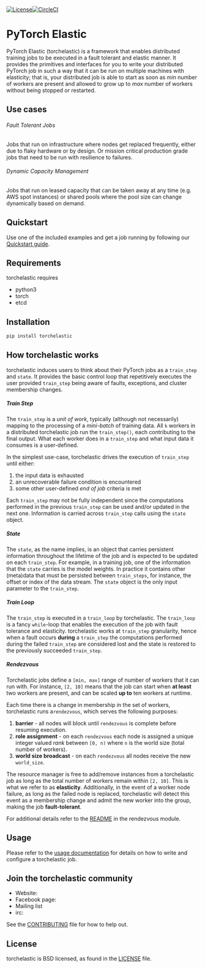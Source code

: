 [![License](https://img.shields.io/badge/License-BSD%203--Clause-blue.svg)](LICENSE)[![CircleCI](https://circleci.com/gh/pytorch/elastic/tree/master.svg?style=svg)](https://circleci.com/gh/pytorch/elastic/tree/master)

# PyTorch Elastic
PyTorch Elastic (torchelastic) is a framework that enables distributed training jobs to be executed
in a fault tolerant and elastic manner. It provides the primitives and interfaces
for you to write your distributed PyTorch job in such a way that it can be run on 
multiple machines with elasticity; that is, 
your distributed job is able to start as soon as *min* number of workers are 
present and allowed to grow up to *max* number of workers without being stopped
or restarted. 

## Use cases
###### Fault Tolerant Jobs
Jobs that run on infrastructure where nodes get replaced frequently, either due
to flaky hardware or by design. Or mission critical production grade jobs that
need to be run with resilience to failures.

###### Dynamic Capacity Management
Jobs that run on leased capacity that can be taken away at any time (e.g. AWS
spot instances) or shared pools where the pool size can change dynamically
based on demand.

## Quickstart
Use one of the included examples and get a job running by following our [Quickstart 
guide](aws/README.md).

## Requirements
torchelastic requires
* python3
* torch
* etcd

## Installation
```bash
pip install torchelastic
```

## How torchelastic works

torchelastic induces users to think about their PyTorch jobs as a `train_step` and `state`.
It provides the basic control loop that repetitively executes the user provided
`train_step` being aware of faults, exceptions, and cluster membership changes.

##### Train Step

The `train_step` is a *unit of work*, typically (although not necessarily) 
mapping to the processing of a *mini-batch* of training data. All `k` workers
in a distributed torchelastic job run the `train_step()`, each contributing
to the final output. What each worker does in a `train_step` and what input
data it consumes is a user-defined.

In the simplest use-case, torchelastic drives the execution of `train_step` until 
either:

1. the input data is exhausted
2. an unrecoverable failure condition is encountered
3. some other user-defined *end of job* criteria is met

Each `train_step` may not be fully independent since the computations performed
in the previous `train_step` can be used and/or updated in the next one.
    Information is carried across `train_step` calls using the `state` object.

##### State
The `state`, as the name implies, is an object that carries
persistent information throughout the lifetime of the job and is expected to be
updated on each `train_step`. For example, in a training job, one of the
information that the `state` carries is the model weights.
In practice it contains other (meta)data that must be persisted between 
`train_steps`, for instance, the offset or index of the data stream. The `state`
object is the only input parameter to the `train_step`.

##### Train Loop
The `train_step` is executed in a `train_loop` by torchelastic. The `train_loop`
is a fancy `while`-loop that enables the execution of the job with 
fault tolerance and elasticity. torchelastic works at `train_step` granularity,
hence when a fault occurs **during** a `train_step` the computations performed during
the failed `train_step` are considered lost and the state is restored to the previously
succeeded `train_step`.

##### Rendezvous
Torchelastic jobs define a `[min, max]` range of number of workers that it can 
run with. For instance, `[2, 10]` means that the job can start when 
**at least** two workers are present, and can be scaled **up to** ten workers
at runtime. 

Each time there is a change in membership in the set of workers, 
torchelastic runs a`rendezvous`, which serves the following purposes:

1. **barrier** - all nodes will block until `rendezvous` is complete before resuming execution.
2. **role assignment** - on each `rendezvous` each node is assigned a unique integer valued *rank* between `[0, n)` where `n` is the world size  (total number of workers).
3. **world size broadcast** - on each `rendezvous` all nodes receive the new `world_size`. 

The resource manager is free to add/remove instances from a torchelastic job as 
long as the total number of workers remain within `[2, 10]`. This is what we
refer to as **elasticity**. Additionally, in the event of a worker node failure,
as long as the failed node is replaced, torchelastic will detect this event as
a membership change and admit the new worker into the group, making the job
**fault-tolerant**.
 

For additional details refer to the [README](torchelastic/rendezvous/README.md)
in the rendezvous module.

## Usage
Please refer to the [usage documentation](USAGE.md) for details on how to write
and configure a torchelastic job.

## Join the torchelastic community
* Website: 
* Facebook page:
* Mailing list
* irc: 

See the [CONTRIBUTING](CONTRIBUTING.md) file for how to help out.

## License
torchelastic is BSD licensed, as found in the [LICENSE](LICENSE) file.

